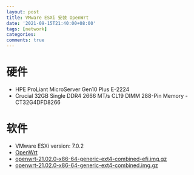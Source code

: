 ```yaml
---
layout: post
title: VMware ESXi 安装 OpenWrt
date: '2021-09-15T21:40:00+08:00'
tags: [network]
categories:
comments: true
---
```


# 硬件 #
- HPE ProLiant MicroServer Gen10 Plus E-2224
- Crucial 32GB Single DDR4 2666 MT/s CL19 DIMM 288-Pin Memory - CT32G4DFD8266

# 软件 #
- VMware ESXi version: 7.0.2
- [OpenWrt](https://openwrt.org/)
- [openwrt-21.02.0-x86-64-generic-ext4-combined-efi.img.gz](https://downloads.openwrt.org/releases/21.02.0/targets/x86/64/openwrt-21.02.0-x86-64-generic-ext4-combined-efi.img.gz)
- [openwrt-21.02.0-x86-64-generic-ext4-combined.img.gz](https://downloads.openwrt.org/releases/21.02.0/targets/x86/64/openwrt-21.02.0-x86-64-generic-ext4-combined.img.gz)
